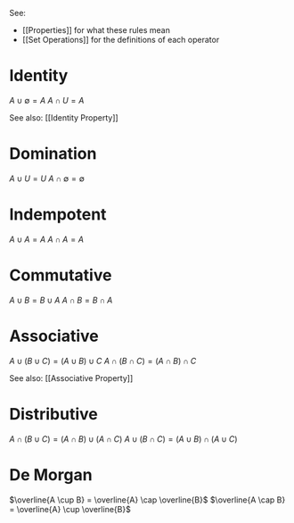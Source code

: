See:
- [[Properties]] for what these rules mean
- [[Set Operations]] for the definitions of each operator

# Identity
$A \cup \emptyset = A$
$A \cap U = A$

See also: [[Identity Property]]

# Domination
$A \cup U = U$
$A \cap \emptyset = \emptyset$

# Indempotent
$A \cup A = A$
$A \cap A = A$

# Commutative
$A \cup B = B \cup A$
$A \cap  B = B \cap A$

# Associative
$A \cup (B \cup C) = (A \cup B) \cup C$
$A \cap (B \cap C) = (A \cap B) \cap C$

See also: [[Associative Property]]

# Distributive
$A \cap (B \cup C) = (A \cap B) \cup (A \cap C)$
$A \cup (B \cap C) = (A \cup B) \cap (A \cup C)$

# De Morgan
$\overline{A \cup B} = \overline{A} \cap \overline{B}$
$\overline{A \cap B} = \overline{A} \cup \overline{B}$